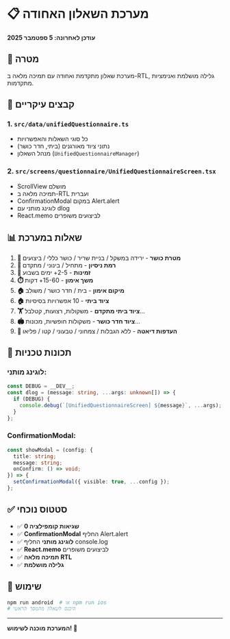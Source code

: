 # 📋 מערכת השאלון האחודה

**עודכן לאחרונה: 5 ספטמבר 2025**

## 🎯 מטרה

מערכת שאלון מתקדמת ואחודה עם תמיכה מלאה ב-RTL, גלילה מושלמת ואנימציות מתקדמות.

## 📁 קבצים עיקריים

### 1. `src/data/unifiedQuestionnaire.ts`

- כל סוגי השאלות והאפשרויות
- נתוני ציוד מאורגנים (ביתי, חדר כושר)
- מנהל השאלון (`UnifiedQuestionnaireManager`)

### 2. `src/screens/questionnaire/UnifiedQuestionnaireScreen.tsx`

- ScrollView מושלם
- תמיכה מלאה ב-RTL ועברית
- ConfirmationModal במקום Alert.alert
- לוגינג מותני עם dlog
- React.memo לביצועים משופרים

## 📊 שאלות במערכת

1. **🎯 מטרת כושר** - ירידה במשקל / בניית שריר / כושר כללי / ביצועים
2. **💪 רמת ניסיון** - מתחיל / בינוני / מתקדם
3. **📅 זמינות** - 2-5+ ימים בשבוע
4. **⏱️ משך אימון** - 15-60+ דקות
5. **🏠 מיקום אימון** - בית / חדר כושר / משולב
6. **🏠 ציוד ביתי** - 10 אפשרויות בסיסיות
7. **🏋️ ציוד ביתי מתקדם** - משקולות, רצועות, קטלבל...
8. **🏟️ ציוד חדר כושר** - משקולות חופשיות, מכונות...
9. **🥗 העדפות דיאטה** - ללא הגבלות / צמחוני / טבעוני / קטו / פליאו

## 🔧 תכונות טכניות

### לוגינג מותני:

```typescript
const DEBUG = __DEV__;
const dlog = (message: string, ...args: unknown[]) => {
  if (DEBUG) {
    console.debug(`[UnifiedQuestionnaireScreen] ${message}`, ...args);
  }
};
```

### ConfirmationModal:

```typescript
const showModal = (config: {
  title: string;
  message: string;
  onConfirm: () => void;
}) => {
  setConfirmationModal({ visible: true, ...config });
};
```

## ✅ סטטוס נוכחי

- ✅ **0 שגיאות קומפילציה**
- ✅ **ConfirmationModal** החליף Alert.alert
- ✅ **לוגינג מותני** החליף console.log
- ✅ **React.memo** לביצועים משופרים
- ✅ **תמיכה מלאה RTL**
- ✅ **גלילה מושלמת**

## 🚀 שימוש

```bash
npm run android  # או npm run ios
# היכנס לשאלון מהמסך הראשי
```

---

**המערכת מוכנה לשימוש! 🎉**

